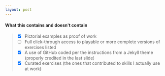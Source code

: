 ```yaml
---
layout: post
---
```


#### What this contains and doesn't contain

> - [x] Pictorial examples as proof of work
> - [ ] Full click-through access to playable or more complete versions of exercises listed
> - [x] A use of GitHub coded per the instructions from a Jekyll theme (properly credited in the last slide)
> - [x] Curated exercises (the ones that contributed to skills I actually use at work)



